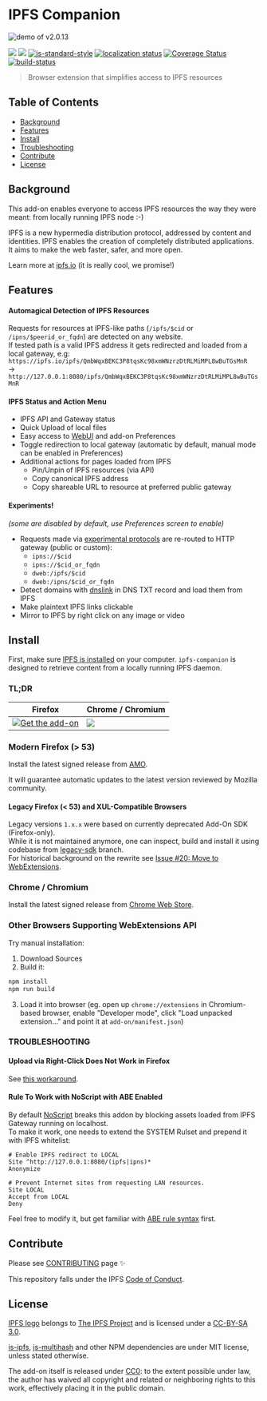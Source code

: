 # IPFS Companion

![demo of v2.0.13](https://ipfs.io/ipfs/QmUxZrrjUGZVMjqc2noCRkQZr8B9JyGNj7sPpRoJ6uPQq1)

[![](https://img.shields.io/github/release/ipfs/ipfs-companion.svg)](https://github.com/ipfs/ipfs-companion/releases/latest)
[![](https://img.shields.io/badge/mozilla-full%20review-blue.svg)](https://addons.mozilla.org/en-US/firefox/addon/ipfs-companion/)
[![js-standard-style](https://img.shields.io/badge/code%20style-standard-blue.svg)](http://standardjs.com/)
[![localization status](https://d322cqt584bo4o.cloudfront.net/ipfs-companion/localized.svg)](https://crowdin.com/project/ipfs-companion)
[![Coverage Status](https://coveralls.io/repos/github/lidel/ipfs-firefox-addon/badge.svg?branch=master)](https://coveralls.io/github/lidel/ipfs-firefox-addon?branch=master)
[![build-status](https://travis-ci.org/ipfs/ipfs-companion.svg?branch=master)](https://travis-ci.org/ipfs/ipfs-companion)

> Browser extension that simplifies access to IPFS resources

## Table of Contents

- [Background](#background)
- [Features](#features)
- [Install](#install)
- [Troubleshooting](#troubleshooting)
- [Contribute](#contribute)
- [License](#license)

## Background

This add-on enables everyone to access IPFS resources the way they were meant: from locally running IPFS node :-)

IPFS is a new hypermedia distribution protocol, addressed by content and identities.
IPFS enables the creation of completely distributed applications.
It aims to make the web faster, safer, and more open.

Learn more at [ipfs.io](https://ipfs.io) (it is really cool, we promise!)

## Features

#### Automagical Detection of IPFS Resources

  Requests for resources at IPFS-like paths (`/ipfs/$cid` or `/ipns/$peerid_or_fqdn`) are detected on any website.  
  If tested path is a valid IPFS address it gets redirected and loaded from a local gateway, e.g:  
  `https://ipfs.io/ipfs/QmbWqxBEKC3P8tqsKc98xmWNzrzDtRLMiMPL8wBuTGsMnR`  
  → `http://127.0.0.1:8080/ipfs/QmbWqxBEKC3P8tqsKc98xmWNzrzDtRLMiMPL8wBuTGsMnR`

#### IPFS Status and Action Menu

- IPFS API and Gateway status
- Quick Upload of local files
- Easy access to [WebUI](https://github.com/ipfs/webui/) and add-on Preferences
- Toggle redirection to local gateway (automatic by default, manual mode can be enabled in Preferences)
- Additional actions for pages loaded from IPFS
    - Pin/Unpin of IPFS resources (via API)
    - Copy canonical IPFS address
    - Copy shareable URL to resource at preferred public gateway

#### Experiments!

_(some are disabled by default, use Preferences screen to enable)_

- Requests made via [experimental protocols](https://github.com/ipfs/ipfs-companion/issues/164) are re-routed to HTTP gateway (public or custom):
    - `ipns://$cid`
    - `ipns://$cid_or_fqdn`
    - `dweb:/ipfs/$cid`
    - `dweb:/ipns/$cid_or_fqdn`
- Detect domains with [dnslink](https://github.com/jbenet/go-dnslink) in DNS TXT record and load them from IPFS
- Make plaintext IPFS links clickable
- Mirror to IPFS by right click on any image or video

## Install

First, make sure [IPFS is installed](https://ipfs.io/docs/getting-started/) on your computer. `ipfs-companion` is designed to retrieve content from a locally running IPFS daemon.

### TL;DR

| Firefox                                                                                                                                                    | Chrome / Chromium                                                                                                                                                                        |
| -------------                                                                                                                                              | -------------                                                                                                                                                                            |
| [![Get the add-on](https://blog.mozilla.org/addons/files/2015/11/AMO-button_1.png)](https://addons.mozilla.org/en-US/firefox/addon/ipfs-companion/) | [![](https://developer.chrome.com/webstore/images/ChromeWebStore_BadgeWBorder_v2_206x58.png)](https://chrome.google.com/webstore/detail/ipfs-companion/nibjojkomfdiaoajekhjakgkdhaomnch) |

### Modern Firefox (> 53)

Install the latest signed release from [AMO](https://addons.mozilla.org/en-US/firefox/addon/ipfs-companion/).

It will guarantee automatic updates to the latest version reviewed by Mozilla community.

#### Legacy Firefox (< 53) and XUL-Compatible Browsers

Legacy  versions `1.x.x` were based on currently deprecated Add-On SDK (Firefox-only).   
While it is not maintained anymore, one can inspect, build and install it using codebase from [legacy-sdk](https://github.com/ipfs/ipfs-companion/tree/legacy-sdk) branch.    
For historical background on the rewrite see [Issue #20: Move to WebExtensions](https://github.com/ipfs/ipfs-companion/issues/20).

### Chrome / Chromium

Install the latest signed release from [Chrome Web Store](https://chrome.google.com/webstore/detail/ipfs-companion/nibjojkomfdiaoajekhjakgkdhaomnch).

### Other Browsers Supporting WebExtensions API

Try manual installation:

1. Download Sources
2. Build it:

  ```bash
  npm install
  npm run build
  ```

3. Load it into browser (eg. open up `chrome://extensions` in Chromium-based browser, enable "Developer mode", click "Load unpacked extension..." and point it at `add-on/manifest.json`)


### TROUBLESHOOTING

#### Upload via Right-Click Does Not Work in Firefox

See [this workaround](https://github.com/ipfs/ipfs-companion/issues/227).

#### Rule To Work with NoScript with ABE Enabled

By default [NoScript](https://addons.mozilla.org/en-US/firefox/addon/noscript/) breaks this addon by blocking assets loaded from IPFS Gateway running on localhost.    
To make it work, one needs to extend the SYSTEM Rulset and prepend it with IPFS whitelist:

```
# Enable IPFS redirect to LOCAL
Site ^http://127.0.0.1:8080/(ipfs|ipns)*
Anonymize

# Prevent Internet sites from requesting LAN resources.
Site LOCAL
Accept from LOCAL
Deny
```

Feel free to modify it, but get familiar with [ABE rule syntax](https://noscript.net/abe/abe_rules.pdf) first.

## Contribute

Please see [CONTRIBUTING](CONTRIBUTING.md) page :sparkles:

This repository falls under the IPFS [Code of Conduct](https://github.com/ipfs/community/blob/master/code-of-conduct.md).

## License

[IPFS logo](https://github.com/ipfs/logo) belongs to [The IPFS Project](https://github.com/ipfs) and is licensed under a <a rel="license" href="https://creativecommons.org/licenses/by-sa/3.0/legalcode">CC-BY-SA 3.0</a>.

[is-ipfs](https://github.com/xicombd/is-ipfs), [js-multihash](https://github.com/jbenet/js-multihash) and other NPM dependencies are under MIT license, unless stated otherwise.

The add-on itself is released under [CC0](LICENSE): to the extent possible under law, the author has waived all copyright and related or neighboring rights to this work, effectively placing it in the public domain.

